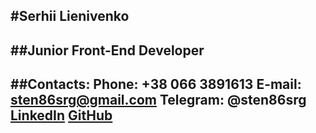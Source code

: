 #Serhii Lienivenko
---
##Junior Front-End Developer
---------
##Contacts:
Phone: +38 066 3891613
E-mail: sten86srg@gmail.com
Telegram: @sten86srg
[LinkedIn](https://www.linkedin.com/in/lienivenko-serhii-404899102/)
[GitHub](https://github.com/sten-kh)
---------